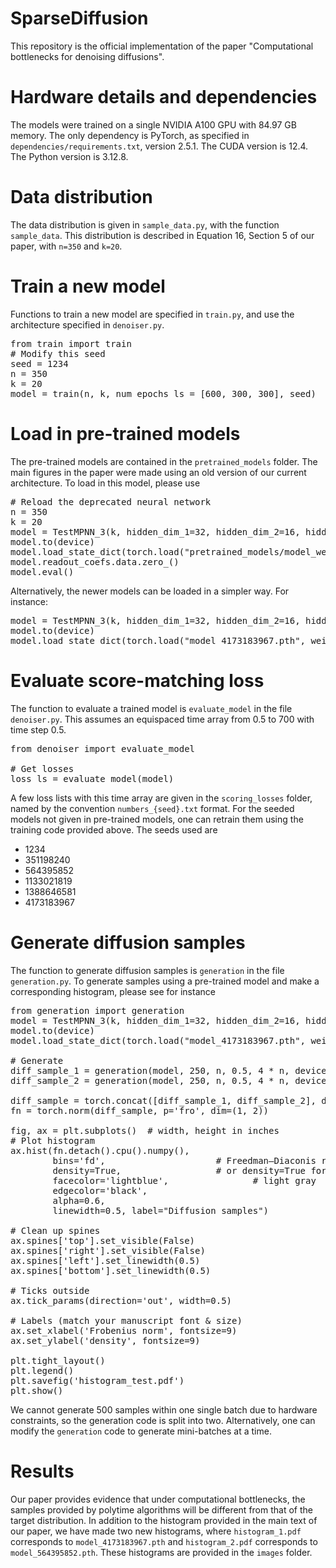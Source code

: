 # SparseDiffusion

This repository is the official implementation of the paper "Computational bottlenecks for denoising diffusions".

# Hardware details and dependencies

The models were trained on a single NVIDIA A100 GPU with 84.97 GB memory. The only dependency is PyTorch, as specified in `dependencies/requirements.txt`, version 2.5.1. The CUDA version is 12.4. The Python version is 3.12.8.

# Data distribution

The data distribution is given in `sample_data.py`, with the function `sample_data`. This distribution is described in Equation 16, Section 5 of our paper, with `n=350` and `k=20`. 

# Train a new model

Functions to train a new model are specified in `train.py`, and use the architecture specified in `denoiser.py`. 

<pre>
from train import train
# Modify this seed
seed = 1234
n = 350
k = 20
model = train(n, k, num_epochs_ls = [600, 300, 300], seed)</pre>

# Load in pre-trained models

The pre-trained models are contained in the `pretrained_models` folder. The main figures in the paper were made using an old version of our current architecture. To load in this model, please use

<pre># Reload the deprecated neural network
n = 350
k = 20
model = TestMPNN_3(k, hidden_dim_1=32, hidden_dim_2=16, hidden_dim_3=4, num_layers=10)
model.to(device)
model.load_state_dict(torch.load("pretrained_models/model_weights_opt_350.pth", weights_only=False), strict=False)
model.readout_coefs.data.zero_()
model.eval()</pre>

Alternatively, the newer models can be loaded in a simpler way. For instance:

<pre>model = TestMPNN_3(k, hidden_dim_1=32, hidden_dim_2=16, hidden_dim_3=4, num_layers=10)
model.to(device)
model.load_state_dict(torch.load("model_4173183967.pth", weights_only=False))</pre>

# Evaluate score-matching loss

The function to evaluate a trained model is `evaluate_model` in the file `denoiser.py`. This assumes an equispaced time array from 0.5 to 700 with time step 0.5. 

<pre>
from denoiser import evaluate_model

# Get losses
loss_ls = evaluate_model(model)
</pre>

A few loss lists with this time array are given in the `scoring_losses` folder, named by the convention `numbers_{seed}.txt` format. For the seeded models not given in pre-trained models, one can retrain them using the training code provided above. The seeds used are

- 1234
- 351198240
- 564395852
- 1133021819
- 1388646581
- 4173183967

# Generate diffusion samples

The function to generate diffusion samples is `generation` in the file `generation.py`. To generate samples using a pre-trained model and make a corresponding histogram, please see for instance

<pre>
from generation import generation
model = TestMPNN_3(k, hidden_dim_1=32, hidden_dim_2=16, hidden_dim_3=4, num_layers=10)
model.to(device)
model.load_state_dict(torch.load("model_4173183967.pth", weights_only=False))

# Generate
diff_sample_1 = generation(model, 250, n, 0.5, 4 * n, device=device)
diff_sample_2 = generation(model, 250, n, 0.5, 4 * n, device=device)

diff_sample = torch.concat([diff_sample_1, diff_sample_2], dim=0)
fn = torch.norm(diff_sample, p='fro', dim=(1, 2))

fig, ax = plt.subplots()  # width, height in inches
# Plot histogram
ax.hist(fn.detach().cpu().numpy(),
        bins='fd',                     # Freedman–Diaconis rule
        density=True,                  # or density=True for area=1
        facecolor='lightblue',                # light gray
        edgecolor='black', 
        alpha=0.6,
        linewidth=0.5, label="Diffusion samples")

# Clean up spines
ax.spines['top'].set_visible(False)
ax.spines['right'].set_visible(False)
ax.spines['left'].set_linewidth(0.5)
ax.spines['bottom'].set_linewidth(0.5)

# Ticks outside
ax.tick_params(direction='out', width=0.5)

# Labels (match your manuscript font & size)
ax.set_xlabel('Frobenius norm', fontsize=9)
ax.set_ylabel('density', fontsize=9)

plt.tight_layout()
plt.legend()
plt.savefig('histogram_test.pdf')
plt.show()
</pre>

We cannot generate 500 samples within one single batch due to hardware constraints, so the generation code is split into two. Alternatively, one can modify the `generation` code to generate mini-batches at a time.

# Results

Our paper provides evidence that under computational bottlenecks, the samples provided by polytime algorithms will be different from that of the target distribution. In addition to the histogram provided in the main text of our paper, we have made two new histograms, where `histogram_1.pdf` corresponds to `model_4173183967.pth` and `histogram_2.pdf` corresponds to `model_564395852.pth`. These histograms are provided in the `images` folder.